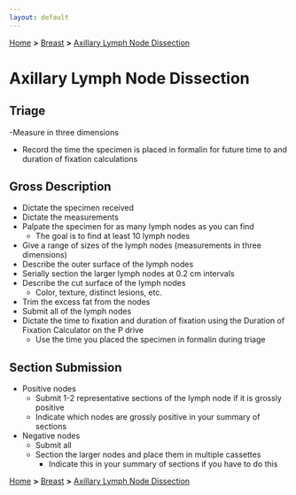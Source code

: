 ```yaml
---
layout: default
---
```

[Home](./../) **>** [Breast](./breast.html) **>** [Axillary Lymph Node Dissection](./axillarynode.html)

# Axillary Lymph Node Dissection
## Triage
 -Measure in three dimensions
- Record the time the specimen is placed in formalin for future time to and duration of fixation calculations

## Gross Description
- Dictate the specimen received
- Dictate the measurements
- Palpate the specimen for as many lymph nodes as you can find
  - The goal is to find at least 10 lymph nodes
- Give a range of sizes of the lymph nodes (measurements in three dimensions)
- Describe the outer surface of the lymph nodes
- Serially section the larger lymph nodes at 0.2 cm intervals
- Describe the cut surface of the lymph nodes
  - Color, texture, distinct lesions, etc.
- Trim the excess fat from the nodes
- Submit all of the lymph nodes
- Dictate the time to fixation and duration of fixation using the Duration of Fixation Calculator on the P drive
  - Use the time you placed the specimen in formalin during triage

## Section Submission
- Positive nodes
  - Submit 1-2 representative sections of the lymph node if it is grossly positive
  - Indicate which nodes are grossly positive in your summary of sections
- Negative nodes
  - Submit all
  - Section the larger nodes and place them in multiple cassettes
    - Indicate this in your summary of sections if you have to do this

[Home](./../) **>** [Breast](./breast.html) **>** [Axillary Lymph Node Dissection](./axillarynode.html)
